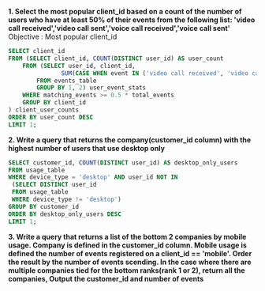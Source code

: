 **1. Select the most popular client_id based on a count of the number of users who have at least 50% of their events from the following list: 'video call received','video call sent','voice call received','voice call sent'**
Objective : Most popular client_id
```sql
SELECT client_id
FROM (SELECT client_id, COUNT(DISTINCT user_id) AS user_count
    FROM (SELECT user_id, client_id,
               SUM(CASE WHEN event IN ('video call received', 'video call sent', 'voice call received', 'voice call sent') THEN 1 ELSE 0 END) AS matching_events, COUNT(*) AS total_events
        FROM events_table
        GROUP BY 1, 2) user_event_stats
    WHERE matching_events >= 0.5 * total_events
    GROUP BY client_id
) client_user_counts
ORDER BY user_count DESC
LIMIT 1;
```

**2. Write a query that returns the company(customer_id column) with the highest number of users that use desktop only**
```sql
SELECT customer_id, COUNT(DISTINCT user_id) AS desktop_only_users
FROM usage_table
WHERE device_type = 'desktop' AND user_id NOT IN
 (SELECT DISTINCT user_id
 FROM usage_table
 WHERE device_type != 'desktop')
GROUP BY customer_id
ORDER BY desktop_only_users DESC
LIMIT 1;
```

**3. Write a query that returns a list of the bottom 2 companies by mobile usage. Company is defined in the customer_id column. Mobile usage is defined the number of events registered on a client_id == 'mobile'. Order the result by the number of events scending. In the case where there are multiple companies tied for the bottom ranks(rank 1 or 2), return all the companies, Output the customer_id and number of events**
```sql

```



















